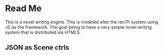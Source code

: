 Read Me
=======
This is a novel writing engine. This is modeled after the ren'Pi system using JS as the framework. The goal being to have a very simple novel writing system that is distributed via HTML5.

JSON as Scene ctrls
-------------------
